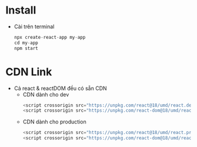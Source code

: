 # Install 
- Cài trên terminal 
    ```js 
    npx create-react-app my-app
    cd my-app
    npm start
    ```

# CDN Link 
- Cả react & reactDOM đều có sẵn CDN 
    - CDN dành cho dev
        ```js
        <script crossorigin src="https://unpkg.com/react@18/umd/react.development.js"></script>
        <script crossorigin src="https://unpkg.com/react-dom@18/umd/react-dom.development.js"></script>
        ```
    - CDN dành cho production
        ```js 
        <script crossorigin src="https://unpkg.com/react@18/umd/react.production.min.js"></script>
        <script crossorigin src="https://unpkg.com/react-dom@18/umd/react-dom.production.min.js"></script>
        ```
